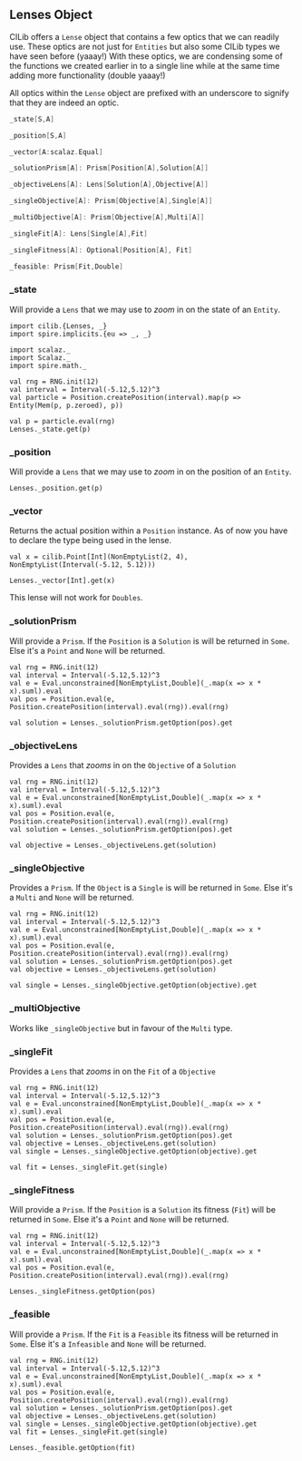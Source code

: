 ## Lenses Object

CILib offers a `Lense` object that contains a few optics that we can readily use.
These optics are not just for `Entities` but also some CILib types we have seen before (yaaay!)
With these optics, we are condensing some of the functions we created earlier in to a single line while at the same time adding more functionality (double yaaay!)

All optics within the `Lense` object are prefixed with an underscore to signify that they are indeed an optic.

```scala
_state[S,A]

_position[S,A]

_vector[A:scalaz.Equal]

_solutionPrism[A]: Prism[Position[A],Solution[A]]

_objectiveLens[A]: Lens[Solution[A],Objective[A]]

_singleObjective[A]: Prism[Objective[A],Single[A]]

_multiObjective[A]: Prism[Objective[A],Multi[A]]

_singleFit[A]: Lens[Single[A],Fit]

_singleFitness[A]: Optional[Position[A], Fit]

_feasible: Prism[Fit,Double]
```

### _state

Will provide a `Lens` that we may use to *zoom* in on the state of an `Entity`.

```tut:book:invisible
import cilib.{Lenses, _}
import spire.implicits.{eu => _, _}

import scalaz._
import Scalaz._
import spire.math._
```
```tut:book:silent
val rng = RNG.init(12)
val interval = Interval(-5.12,5.12)^3
val particle = Position.createPosition(interval).map(p => Entity(Mem(p, p.zeroed), p))
```
```tut:book
val p = particle.eval(rng)
Lenses._state.get(p)
```

### _position

Will provide a `Lens` that we may use to *zoom* in on the position of an `Entity`.

```tut:book
Lenses._position.get(p)
```

### _vector

Returns the actual position within a `Position` instance.
As of now you have to declare the type being used in the lense.

```tut:book:silent
val x = cilib.Point[Int](NonEmptyList(2, 4), NonEmptyList(Interval(-5.12, 5.12)))
```
```tut:book
Lenses._vector[Int].get(x)
```

This lense will not work for `Doubles`.

### _solutionPrism

Will provide a `Prism`.
If the `Position` is a `Solution` is will be returned in `Some`.
Else it's a `Point` and `None` will be returned.

```tut:book:silent
val rng = RNG.init(12)
val interval = Interval(-5.12,5.12)^3
val e = Eval.unconstrained[NonEmptyList,Double](_.map(x => x * x).suml).eval
val pos = Position.eval(e, Position.createPosition(interval).eval(rng)).eval(rng)
```
```tut:book
val solution = Lenses._solutionPrism.getOption(pos).get
```

### _objectiveLens

Provides a `Lens` that *zooms* in on the `Objective` of a `Solution`

```tut:book:silent
val rng = RNG.init(12)
val interval = Interval(-5.12,5.12)^3
val e = Eval.unconstrained[NonEmptyList,Double](_.map(x => x * x).suml).eval
val pos = Position.eval(e, Position.createPosition(interval).eval(rng)).eval(rng)
val solution = Lenses._solutionPrism.getOption(pos).get
```
```tut:book
val objective = Lenses._objectiveLens.get(solution)
```

### _singleObjective

Provides a `Prism`.
If the `Object` is a `Single` is will be returned in `Some`.
Else it's a `Multi` and `None` will be returned.

```tut:book:silent
val rng = RNG.init(12)
val interval = Interval(-5.12,5.12)^3
val e = Eval.unconstrained[NonEmptyList,Double](_.map(x => x * x).suml).eval
val pos = Position.eval(e, Position.createPosition(interval).eval(rng)).eval(rng)
val solution = Lenses._solutionPrism.getOption(pos).get
val objective = Lenses._objectiveLens.get(solution)
```
```tut:book
val single = Lenses._singleObjective.getOption(objective).get
```

### _multiObjective

Works like `_singleObjective` but in favour of the `Multi` type.


### _singleFit

Provides a `Lens` that *zooms* in on the `Fit` of a `Objective`

```tut:book:silent
val rng = RNG.init(12)
val interval = Interval(-5.12,5.12)^3
val e = Eval.unconstrained[NonEmptyList,Double](_.map(x => x * x).suml).eval
val pos = Position.eval(e, Position.createPosition(interval).eval(rng)).eval(rng)
val solution = Lenses._solutionPrism.getOption(pos).get
val objective = Lenses._objectiveLens.get(solution)
val single = Lenses._singleObjective.getOption(objective).get
```
```tut:book
val fit = Lenses._singleFit.get(single)
```

### _singleFitness

Will provide a `Prism`.
If the `Position` is a `Solution` its fitness (`Fit`) will be returned in `Some`.
Else it's a `Point` and `None` will be returned.

```tut:book:silent
val rng = RNG.init(12)
val interval = Interval(-5.12,5.12)^3
val e = Eval.unconstrained[NonEmptyList,Double](_.map(x => x * x).suml).eval
val pos = Position.eval(e, Position.createPosition(interval).eval(rng)).eval(rng)
```
```tut:book
Lenses._singleFitness.getOption(pos)
```

### _feasible

Will provide a `Prism`.
If the `Fit` is a `Feasible` its fitness will be returned in `Some`.
Else it's a `Infeasible` and `None` will be returned.

```tut:book:silent
val rng = RNG.init(12)
val interval = Interval(-5.12,5.12)^3
val e = Eval.unconstrained[NonEmptyList,Double](_.map(x => x * x).suml).eval
val pos = Position.eval(e, Position.createPosition(interval).eval(rng)).eval(rng)
val solution = Lenses._solutionPrism.getOption(pos).get
val objective = Lenses._objectiveLens.get(solution)
val single = Lenses._singleObjective.getOption(objective).get
val fit = Lenses._singleFit.get(single)
```
```tut:book
Lenses._feasible.getOption(fit)
```